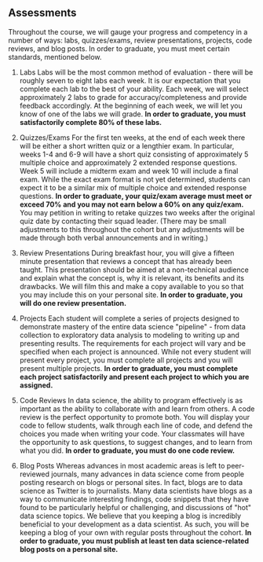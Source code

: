## Assessments

Throughout the course, we will gauge your progress and competency in a number of ways: labs, quizzes/exams, review presentations, projects, code reviews, and blog posts. In order to graduate, you must meet certain standards, mentioned below.

1. Labs
Labs will be the most common method of evaluation - there will be roughly seven to eight labs each week. It is our expectation that you complete each lab to the best of your ability. Each week, we will select approximately 2 labs to grade for accuracy/completeness and provide feedback accordingly. At the beginning of each week, we will let you know of one of the labs we will grade. **In order to graduate, you must satisfactorily complete 80% of these labs.**

2. Quizzes/Exams
For the first ten weeks, at the end of each week there will be either a short written quiz or a lengthier exam. In particular, weeks 1-4 and 6-9 will have a short quiz consisting of approximately 5 multiple choice and approximately 2 extended response questions. Week 5 will include a midterm exam and week 10 will include a final exam. While the exact exam format is not yet determined, students can expect it to be a similar mix of multiple choice and extended response questions. **In order to graduate, your quiz/exam average must meet or exceed 70% and you may not earn below a 60% on any quiz/exam.** You may petition in writing to retake quizzes two weeks after the original quiz date by contacting their squad leader. (There may be small adjustments to this throughout the cohort but any adjustments will be made through both verbal announcements and in writing.)

3. Review Presentations
During breakfast hour, you will give a fifteen minute presentation that reviews a concept that has already been taught. This presentation should be aimed at a non-technical audience and explain what the concept is, why it is relevant, its benefits and its drawbacks. We will film this and make a copy available to you so that you may include this on your personal site. **In order to graduate, you will do one review presentation.**

4. Projects
Each student will complete a series of projects designed to demonstrate mastery of the entire data science "pipeline" - from data collection to exploratory data analysis to modeling to writing up and presenting results. The requirements for each project will vary and be specified when each project is announced. While not every student will present every project, you must complete all projects and you will present multiple projects. **In order to graduate, you must complete each project satisfactorily and present each project to which you are assigned.**

5. Code Reviews
In data science, the ability to program effectively is as important as the ability to collaborate with and learn from others. A code review is the perfect opportunity to promote both. You will display your code to fellow students, walk through each line of code, and defend the choices you made when writing your code. Your classmates will have the opportunity to ask questions, to suggest changes, and to learn from what you did. **In order to graduate, you must do one code review.**

6. Blog Posts
Whereas advances in most academic areas is left to peer-reviewed journals, many advances in data science come from people posting research on blogs or personal sites. In fact, blogs are to data science as Twitter is to journalists. Many data scientists have blogs as a way to communicate interesting findings, code snippets that they have found to be particularly helpful or challenging, and discussions of "hot" data science topics. We believe that you keeping a blog is incredibly beneficial to your development as a data scientist. As such, you will be keeping a blog of your own with regular posts throughout the cohort. **In order to graduate, you must publish at least ten data science-related blog posts on a personal site.**
